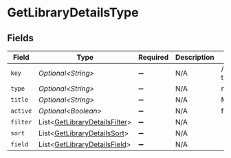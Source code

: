 # GetLibraryDetailsType


## Fields

| Field                                                                                | Type                                                                                 | Required                                                                             | Description                                                                          | Example                                                                              |
| ------------------------------------------------------------------------------------ | ------------------------------------------------------------------------------------ | ------------------------------------------------------------------------------------ | ------------------------------------------------------------------------------------ | ------------------------------------------------------------------------------------ |
| `key`                                                                                | *Optional\<String>*                                                                  | :heavy_minus_sign:                                                                   | N/A                                                                                  | /library/sections/1/all?type=1                                                       |
| `type`                                                                               | *Optional\<String>*                                                                  | :heavy_minus_sign:                                                                   | N/A                                                                                  | movie                                                                                |
| `title`                                                                              | *Optional\<String>*                                                                  | :heavy_minus_sign:                                                                   | N/A                                                                                  | Movies                                                                               |
| `active`                                                                             | *Optional\<Boolean>*                                                                 | :heavy_minus_sign:                                                                   | N/A                                                                                  | false                                                                                |
| `filter`                                                                             | List\<[GetLibraryDetailsFilter](../../models/operations/GetLibraryDetailsFilter.md)> | :heavy_minus_sign:                                                                   | N/A                                                                                  |                                                                                      |
| `sort`                                                                               | List\<[GetLibraryDetailsSort](../../models/operations/GetLibraryDetailsSort.md)>     | :heavy_minus_sign:                                                                   | N/A                                                                                  |                                                                                      |
| `field`                                                                              | List\<[GetLibraryDetailsField](../../models/operations/GetLibraryDetailsField.md)>   | :heavy_minus_sign:                                                                   | N/A                                                                                  |                                                                                      |